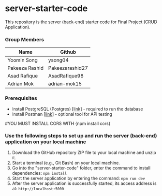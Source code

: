 # server-starter-code

This repository is the server (back-end) starter code for Final Project (CRUD Application).
### Group Members
| Name       | Github              |
| --------------- | ----------------- |
| Yoomin Song | ysong04 |
| Pakeeza Rashid  | Pakeezarashid27 |
| Asad Rafique | AsadRafique98 |
| Adrian Mok  | adrian-mok15 | 

### Prerequisites
- Install PostgreSQL (Postgres) [[link](https://www.postgresql.org/download/)] - required to run the database
- Install Postman [[link](https://www.postman.com/downloads/)] - optional tool for API testing 

#YOU MUST INSTALL CORS WITH {npm install cors}

### Use the following steps to set up and run the server (back-end) application on your local machine
1.	Download the GitHub repository ZIP file to your local machine and unzip it.
2.  Start a terminal (e.g., Git Bash) on your local machine.
3.	Go into the "server-starter-code" folder, enter the command to install dependencies: `npm install` 
4.	Start the server application by entering the command: `npm run dev` 
5.	After the server application is successfully started, its access address is at: `http://localhost:5000` 
